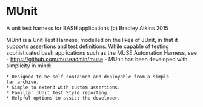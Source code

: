# MUnit

A unit test harness for BASH applications
(c) Bradley Atkins 2015

MUnit is a Unit Test Harness, modelled on the likes of JUnit, in that it
supports assertions and test definitions. While capable of testing 
sophisticated bash applications such as the MUSE Automation Harness, see -
https://github.com/museadmin/muse - MUnit has been developed with simplicity 
in mind:

    * Designed to be self contained and deployable from a simple 
    tar archive. 
    * Simple to extend with custom assertions.
    * Familiar JUnit Test Style reporting.
    * Helpful options to assist the developer.
